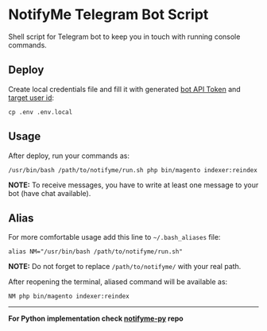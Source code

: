 # NotifyMe Telegram Bot Script

Shell script for Telegram bot to keep you in touch with running console commands.  

## Deploy

Create local credentials file and fill it with generated [bot API Token](https://core.telegram.org/bots#6-botfather) and [target user id](https://t.me/userinfobot):

```shell
cp .env .env.local
```

## Usage

After deploy, run your commands as:

```shell
/usr/bin/bash /path/to/notifyme/run.sh php bin/magento indexer:reindex
```

**NOTE:** To receive messages, you have to write at least one message to your bot (have chat available).

## Alias

For more comfortable usage add this line to `~/.bash_aliases` file:

```shell
alias NM="/usr/bin/bash /path/to/notifyme/run.sh"
```

**NOTE:** Do not forget to replace `/path/to/notifyme/` with your real path.

After reopening the terminal, aliased command will be available as:

```shell
NM php bin/magento indexer:reindex
```

---

**For Python implementation check [notifyme-py](https://github.com/vchychuzhko/notifyme-py/) repo**

